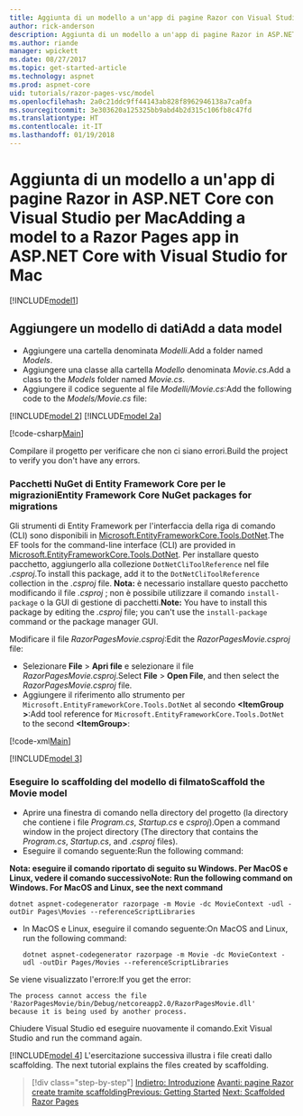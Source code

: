 ```yaml
---
title: Aggiunta di un modello a un'app di pagine Razor con Visual Studio per Mac
author: rick-anderson
description: Aggiunta di un modello a un'app di pagine Razor in ASP.NET Core con Visual Studio per Mac
ms.author: riande
manager: wpickett
ms.date: 08/27/2017
ms.topic: get-started-article
ms.technology: aspnet
ms.prod: aspnet-core
uid: tutorials/razor-pages-vsc/model
ms.openlocfilehash: 2a0c21ddc9ff44143ab828f8962946138a7ca0fa
ms.sourcegitcommit: 3e303620a125325bb9abd4b2d315c106fb8c47fd
ms.translationtype: HT
ms.contentlocale: it-IT
ms.lasthandoff: 01/19/2018
---
```

# <a name="adding-a-model-to-a-razor-pages-app-in-aspnet-core-with-visual-studio-for-mac"></a><span data-ttu-id="ce8b3-103">Aggiunta di un modello a un'app di pagine Razor in ASP.NET Core con Visual Studio per Mac</span><span class="sxs-lookup"><span data-stu-id="ce8b3-103">Adding a model to a Razor Pages app in ASP.NET Core with Visual Studio for Mac</span></span>

[!INCLUDE[model1](../../includes/RP/model1.md)]

## <a name="add-a-data-model"></a><span data-ttu-id="ce8b3-104">Aggiungere un modello di dati</span><span class="sxs-lookup"><span data-stu-id="ce8b3-104">Add a data model</span></span>

* <span data-ttu-id="ce8b3-105">Aggiungere una cartella denominata *Modelli*.</span><span class="sxs-lookup"><span data-stu-id="ce8b3-105">Add a folder named *Models*.</span></span>
* <span data-ttu-id="ce8b3-106">Aggiungere una classe alla cartella *Modello* denominata *Movie.cs*.</span><span class="sxs-lookup"><span data-stu-id="ce8b3-106">Add a class to the *Models* folder named *Movie.cs*.</span></span>
* <span data-ttu-id="ce8b3-107">Aggiungere il codice seguente al file *Modelli/Movie.cs*:</span><span class="sxs-lookup"><span data-stu-id="ce8b3-107">Add the following code to the *Models/Movie.cs* file:</span></span>

[!INCLUDE[model 2](../../includes/RP/model2.md)]
[!INCLUDE[model 2a](../../includes/RP/model2a.md)]

[!code-csharp[Main](../../tutorials/razor-pages/razor-pages-start/sample/RazorPagesMovie/Startup.cs?name=snippet_ConfigureServices2&highlight=3-6)]

<span data-ttu-id="ce8b3-108">Compilare il progetto per verificare che non ci siano errori.</span><span class="sxs-lookup"><span data-stu-id="ce8b3-108">Build the project to verify you don't have any errors.</span></span>

### <a name="entity-framework-core-nuget-packages-for-migrations"></a><span data-ttu-id="ce8b3-109">Pacchetti NuGet di Entity Framework Core per le migrazioni</span><span class="sxs-lookup"><span data-stu-id="ce8b3-109">Entity Framework Core NuGet packages for migrations</span></span>

<span data-ttu-id="ce8b3-110">Gli strumenti di Entity Framework per l'interfaccia della riga di comando (CLI) sono disponibili in [Microsoft.EntityFrameworkCore.Tools.DotNet](https://www.nuget.org/packages/Microsoft.EntityFrameworkCore.Tools.DotNet).</span><span class="sxs-lookup"><span data-stu-id="ce8b3-110">The EF tools for the command-line interface (CLI) are provided in [Microsoft.EntityFrameworkCore.Tools.DotNet](https://www.nuget.org/packages/Microsoft.EntityFrameworkCore.Tools.DotNet).</span></span> <span data-ttu-id="ce8b3-111">Per installare questo pacchetto, aggiungerlo alla collezione `DotNetCliToolReference` nel file *.csproj*.</span><span class="sxs-lookup"><span data-stu-id="ce8b3-111">To install this package, add it to the `DotNetCliToolReference` collection in the *.csproj* file.</span></span> <span data-ttu-id="ce8b3-112">**Nota:** è necessario installare questo pacchetto modificando il file *.csproj* ; non è possibile utilizzare il comando `install-package` o la GUI di gestione di pacchetti.</span><span class="sxs-lookup"><span data-stu-id="ce8b3-112">**Note:** You have to install this package by editing the *.csproj* file; you can't use the `install-package` command or the package manager GUI.</span></span>

<span data-ttu-id="ce8b3-113">Modificare il file *RazorPagesMovie.csproj*:</span><span class="sxs-lookup"><span data-stu-id="ce8b3-113">Edit the *RazorPagesMovie.csproj* file:</span></span>

* <span data-ttu-id="ce8b3-114">Selezionare **File** > **Apri file** e selezionare il file *RazorPagesMovie.csproj*.</span><span class="sxs-lookup"><span data-stu-id="ce8b3-114">Select **File** > **Open File**, and then select the *RazorPagesMovie.csproj* file.</span></span>
* <span data-ttu-id="ce8b3-115">Aggiungere il riferimento allo strumento per `Microsoft.EntityFrameworkCore.Tools.DotNet` al secondo **\<ItemGroup >**:</span><span class="sxs-lookup"><span data-stu-id="ce8b3-115">Add tool reference for `Microsoft.EntityFrameworkCore.Tools.DotNet` to the second **\<ItemGroup>**:</span></span>

[!code-xml[Main](../../tutorials/razor-pages/razor-pages-start/snapshot_cli_sample/RazorPagesMovie/RazorPagesMovie.cli.csproj?range=12-16&highlight=4)]

[!INCLUDE[model 3](../../includes/RP/model3.md)]

<a name="scaffold"></a>
### <a name="scaffold-the-movie-model"></a><span data-ttu-id="ce8b3-116">Eseguire lo scaffolding del modello di filmato</span><span class="sxs-lookup"><span data-stu-id="ce8b3-116">Scaffold the Movie model</span></span>

* <span data-ttu-id="ce8b3-117">Aprire una finestra di comando nella directory del progetto (la directory che contiene i file *Program.cs*, *Startup.cs* e *csproj*).</span><span class="sxs-lookup"><span data-stu-id="ce8b3-117">Open a command window in the project directory (The directory that contains the *Program.cs*, *Startup.cs*, and *.csproj* files).</span></span>
* <span data-ttu-id="ce8b3-118">Eseguire il comando seguente:</span><span class="sxs-lookup"><span data-stu-id="ce8b3-118">Run the following command:</span></span>

<span data-ttu-id="ce8b3-119">**Nota: eseguire il comando riportato di seguito su Windows. Per MacOS e Linux, vedere il comando successivo**</span><span class="sxs-lookup"><span data-stu-id="ce8b3-119">**Note: Run the following command on Windows. For MacOS and Linux, see the next command**</span></span>

  ```console
  dotnet aspnet-codegenerator razorpage -m Movie -dc MovieContext -udl -outDir Pages\Movies --referenceScriptLibraries
  ```

* <span data-ttu-id="ce8b3-120">In MacOS e Linux, eseguire il comando seguente:</span><span class="sxs-lookup"><span data-stu-id="ce8b3-120">On MacOS and Linux, run the following command:</span></span>

  ```console
  dotnet aspnet-codegenerator razorpage -m Movie -dc MovieContext -udl -outDir Pages/Movies --referenceScriptLibraries
  ```

<span data-ttu-id="ce8b3-121">Se viene visualizzato l'errore:</span><span class="sxs-lookup"><span data-stu-id="ce8b3-121">If you get the error:</span></span>
  ```
  The process cannot access the file 
 'RazorPagesMovie/bin/Debug/netcoreapp2.0/RazorPagesMovie.dll' 
  because it is being used by another process.
  ```

<span data-ttu-id="ce8b3-122">Chiudere Visual Studio ed eseguire nuovamente il comando.</span><span class="sxs-lookup"><span data-stu-id="ce8b3-122">Exit Visual Studio and run the command again.</span></span>

[!INCLUDE[model 4](../../includes/RP/model4.md)]<span data-ttu-id="ce8b3-123"> L'esercitazione successiva illustra i file creati dallo scaffolding.</span><span class="sxs-lookup"><span data-stu-id="ce8b3-123"> The next tutorial explains the files created by scaffolding.</span></span>

>[!div class="step-by-step"]
<span data-ttu-id="ce8b3-124">[Indietro: Introduzione](xref:tutorials/razor-pages-vsc/razor-pages-start)
[Avanti: pagine Razor create tramite scaffolding](xref:tutorials/razor-pages/page)</span><span class="sxs-lookup"><span data-stu-id="ce8b3-124">[Previous: Getting Started](xref:tutorials/razor-pages-vsc/razor-pages-start)
[Next: Scaffolded Razor Pages](xref:tutorials/razor-pages/page)</span></span>
